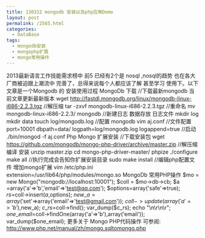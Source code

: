 ```yaml
---
title: 130312 mongodb 安装以及php应用Demo
layout: post
permalink: /2565.html
categories:
  - DataBase
tags:
  - mongodb安装
  - mongophp扩展
  - mongo常用操作
---
```

2013最新语言工作技能需求榜中 前5 已经有2个是 nosql ,nosql的趋势 也在各大厂商被迫跟上潮流中 完善了，总得来说每个人都应该了解 甚至学习 使用下。以下文章是一个Mongodb 的 安装使用过程 MongoDb 下载 //下载最新mongodb 当前文章更新最新版本 wget http://fastdl.mongodb.org/linux/mongodb-linux-i686-2.2.3.tgz //解压缩 tar -zxvf mongodb-linux-i686-2.2.3.tgz //重命名 mv mongodb-linux-i686-2.2.3/ mongodb //新建日志 数据存放 日志文件 mkdir log mkdir data touch log/mongodb.log //配置 mongodb vim aj.conf //文件配置 port=10001 dbpath=data/ logpath=log/mongodb.log logappend=true //启动 ./bin/mongod -f aj.conf Php Mongo 扩展安装 //下载安装包 wget https://github.com/mongodb/mongo-php-driver/archive/master.zip //解压缩 编译 安装 unzip master.zip cd mongo-php-driver-master/ phpize ./configure make all //执行完成会告知你扩展安装目录 sudo make install //编辑php配置文件 增加mongo扩展 vim /etc/php.ini extension=/usr/lib64/php/modules/mongo.so MongoDb 常用PHP操作 $mo = new Mongo("mongodb://localhost:10001"); $coll = $mo->db->cb; $a =array('a'=>'b','email'=>'test@qq.com'); $options=array('safe'=>true); $rs=$coll->insert($a,$options); $new\_a = array('$set'=>array('email'=>'test@gmail.com')); $coll->update(array('a'=>'b'),$new\_a); $c\_rs=$coll->find(); var\_dump($c\_rs); echo "\n\r\n\r"; $one\_email=$coll->findOne(array('a'=>'b'),array('email')); var\_dump($one\_email); 更多关于 Mongo PHP代码操作 可参阅: http://www.php.net/manual/zh/mongo.sqltomongo.php
